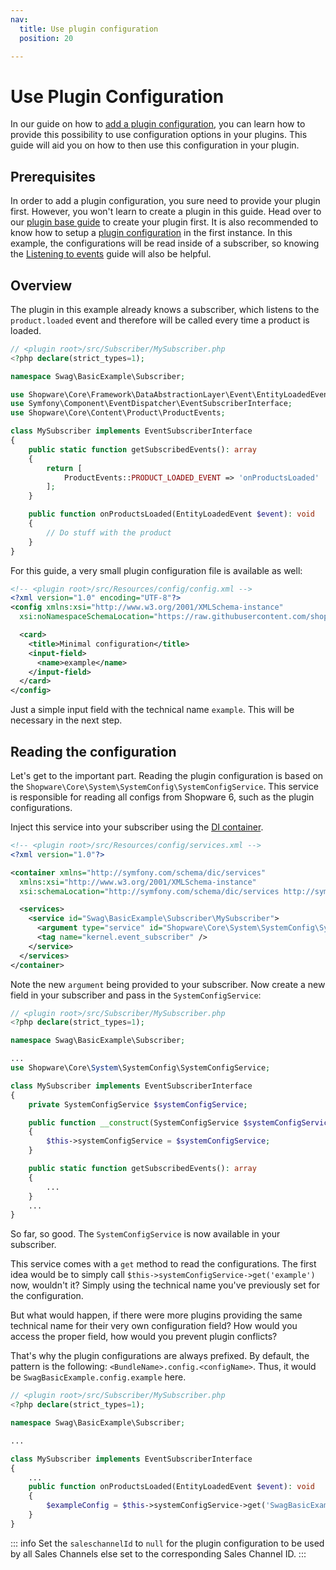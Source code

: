 ```yaml
---
nav:
  title: Use plugin configuration
  position: 20

---
```


# Use Plugin Configuration

In our guide on how to [add a plugin configuration](add-plugin-configuration), you can learn how to provide this possibility to use configuration options in your plugins. This guide will aid you on how to then use this configuration in your plugin.

## Prerequisites

In order to add a plugin configuration, you sure need to provide your plugin first. However, you won't learn to create a plugin in this guide. Head over to our [plugin base guide](../plugin-base-guide) to create your plugin first. It is also recommended to know how to setup a [plugin configuration](add-plugin-configuration) in the first instance. In this example, the configurations will be read inside of a subscriber, so knowing the [Listening to events](listening-to-events) guide will also be helpful.

## Overview

The plugin in this example already knows a subscriber, which listens to the `product.loaded` event and therefore will be called every time a product is loaded.

```php
// <plugin root>/src/Subscriber/MySubscriber.php
<?php declare(strict_types=1);

namespace Swag\BasicExample\Subscriber;

use Shopware\Core\Framework\DataAbstractionLayer\Event\EntityLoadedEvent;
use Symfony\Component\EventDispatcher\EventSubscriberInterface;
use Shopware\Core\Content\Product\ProductEvents;

class MySubscriber implements EventSubscriberInterface
{
    public static function getSubscribedEvents(): array
    {
        return [
            ProductEvents::PRODUCT_LOADED_EVENT => 'onProductsLoaded'
        ];
    }

    public function onProductsLoaded(EntityLoadedEvent $event): void
    {
        // Do stuff with the product
    }
}
```

For this guide, a very small plugin configuration file is available as well:

```xml
<!-- <plugin root>/src/Resources/config/config.xml -->
<?xml version="1.0" encoding="UTF-8"?>
<config xmlns:xsi="http://www.w3.org/2001/XMLSchema-instance"
  xsi:noNamespaceSchemaLocation="https://raw.githubusercontent.com/shopware/shopware/trunk/src/Core/System/SystemConfig/Schema/config.xsd">

  <card>
    <title>Minimal configuration</title>
    <input-field>
      <name>example</name>
    </input-field>
  </card>
</config>
```

Just a simple input field with the technical name `example`. This will be necessary in the next step.

## Reading the configuration

Let's get to the important part. Reading the plugin configuration is based on the `Shopware\Core\System\SystemConfig\SystemConfigService`. This service is responsible for reading all configs from Shopware 6, such as the plugin configurations.

Inject this service into your subscriber using the [DI container](https://symfony.com/doc/current/service_container.html).

```xml
<!-- <plugin root>/src/Resources/config/services.xml -->
<?xml version="1.0"?>

<container xmlns="http://symfony.com/schema/dic/services"
  xmlns:xsi="http://www.w3.org/2001/XMLSchema-instance"
  xsi:schemaLocation="http://symfony.com/schema/dic/services http://symfony.com/schema/dic/services/services-1.0.xsd">

  <services>
    <service id="Swag\BasicExample\Subscriber\MySubscriber">
      <argument type="service" id="Shopware\Core\System\SystemConfig\SystemConfigService" />
      <tag name="kernel.event_subscriber" />
    </service>
  </services>
</container>
```

Note the new `argument` being provided to your subscriber. Now create a new field in your subscriber and pass in the `SystemConfigService`:

```php
// <plugin root>/src/Subscriber/MySubscriber.php
<?php declare(strict_types=1);

namespace Swag\BasicExample\Subscriber;

...
use Shopware\Core\System\SystemConfig\SystemConfigService;

class MySubscriber implements EventSubscriberInterface
{
    private SystemConfigService $systemConfigService;

    public function __construct(SystemConfigService $systemConfigService)
    {
        $this->systemConfigService = $systemConfigService;
    }

    public static function getSubscribedEvents(): array
    {
        ...
    }
    ...
}
```

So far, so good. The `SystemConfigService` is now available in your subscriber.

This service comes with a `get` method to read the configurations. The first idea would be to simply call `$this->systemConfigService->get('example')` now, wouldn't it? Simply using the technical name you've previously set for the configuration.

But what would happen, if there were more plugins providing the same technical name for their very own configuration field? How would you access the proper field, how would you prevent plugin conflicts?

That's why the plugin configurations are always prefixed. By default, the pattern is the following: `<BundleName>.config.<configName>`. Thus, it would be `SwagBasicExample.config.example` here.

```php
// <plugin root>/src/Subscriber/MySubscriber.php
<?php declare(strict_types=1);

namespace Swag\BasicExample\Subscriber;

...

class MySubscriber implements EventSubscriberInterface
{
    ...
    public function onProductsLoaded(EntityLoadedEvent $event): void
    {
        $exampleConfig = $this->systemConfigService->get('SwagBasicExample.config.example', $salesChannelId);
    }
}
```

::: info
Set the `saleschannelId` to `null` for the plugin configuration to be used by all Sales Channels else set to the corresponding Sales Channel ID.
:::
